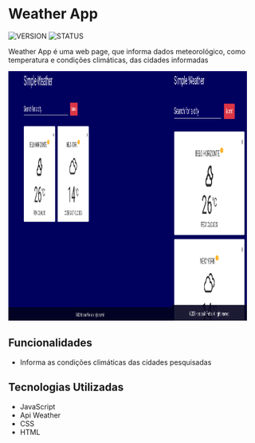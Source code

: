 # Weather App

![VERSION](http://img.shields.io/static/v1?label=VERSION&message=1.0.0&color=informational&style=appveyor)
![STATUS](http://img.shields.io/static/v1?label=STATUS&message=Finalisado&color=success&style=appveyor)

Weather App é uma web page, que informa dados meteorológico, como temperatura e condições climáticas, das cidades informadas

<div>
    <img align='left' width='65%'  height="500" src="img/Simple-Weather.png" alt="Simple Weather">
    <img  width='30%' height="500" src="img/Simple-Weather-Mobile.png" alt="Simple Weather Mobile">
</div>

## Funcionalidades

- Informa as condições climáticas das cidades pesquisadas

## Tecnologias Utilizadas

- JavaScript
- Api Weather
- CSS
- HTML
